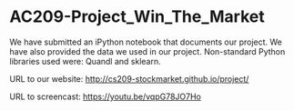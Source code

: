 # AC209-Project_Win_The_Market

We have submitted an iPython notebook that documents our project. We have also provided the data we used in our project. Non-standard Python libraries used were: Quandl and sklearn.

URL to our website: <a href='http://cs209-stockmarket.github.io/project/'>http://cs209-stockmarket.github.io/project/</a>

URL to screencast: <a href='https://youtu.be/vqpG78JO7Ho'>https://youtu.be/vqpG78JO7Ho</a>